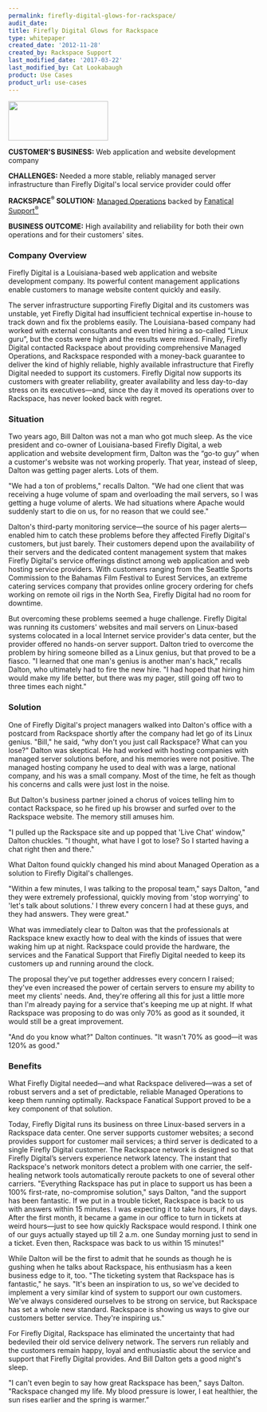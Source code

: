 ```yaml
---
permalink: firefly-digital-glows-for-rackspace/
audit_date:
title: Firefly Digital Glows for Rackspace
type: whitepaper
created_date: '2012-11-28'
created_by: Rackspace Support
last_modified_date: '2017-03-22'
last_modified_by: Cat Lookabaugh
product: Use Cases
product_url: use-cases
---
```


<a href="http://www.fireflydigital.com/site.php">
   <img src="{% asset_path use-cases/firefly-digital-glows-for-rackspace/firefly.png %}" width="200" height="79" />
</a>

**CUSTOMER'S BUSINESS:** Web application and website development company

**CHALLENGES:** Needed a more stable, reliably managed server
infrastructure than Firefly Digital's local service provider could
offer

**RACKSPACE<sup>&reg;</sup> SOLUTION:** [Managed
Operations](http://www.rackspace.com/managed_hosting/dedicated_servers/)
backed by [Fanatical
Support<sup>&reg;</sup>](http://www.rackspace.com/whyrackspace/support/)

**BUSINESS OUTCOME:** High availability and reliability for both their
own operations and for their customers' sites.

### Company Overview

Firefly Digital is a Louisiana-based web application and website
development company. Its powerful content management applications enable
customers to manage website content quickly and easily.

The server infrastructure supporting Firefly Digital and its customers
was unstable, yet Firefly Digital had insufficient technical expertise
in-house to track down and fix the problems easily. The Louisiana-based
company had worked with external consultants and even tried hiring a
so-called “Linux guru”, but the costs were high and the results were
mixed. Finally, Firefly Digital contacted Rackspace about providing
comprehensive Managed Operations, and Rackspace responded with a
money-back guarantee to deliver the kind of highly reliable, highly
available infrastructure that Firefly Digital needed to support its
customers. Firefly Digital now supports its customers with greater
reliability, greater availability and less day-to-day stress on its
executives—and, since the day it moved its operations over to Rackspace,
has never looked back with regret.

### Situation

Two years ago, Bill Dalton was not a man who got much sleep. As the vice
president and co-owner of Louisiana-based Firefly Digital, a web
application and website development firm, Dalton was the “go-to guy”
when a customer's website was not working properly. That year, instead
of sleep, Dalton was getting pager alerts. Lots of them.

"We had a ton of problems," recalls Dalton. "We had one client that was
receiving a huge volume of spam and overloading the mail servers, so I
was getting a huge volume of alerts. We had situations where Apache
would suddenly start to die on us, for no reason that we could see."

Dalton's third-party monitoring service—the source of his pager
alerts—enabled him to catch these problems before they affected Firefly
Digital's customers, but just barely. Their customers depend upon the
availability of their servers and the dedicated content management
system that makes Firefly Digital's service offerings distinct among web
application and web hosting service providers. With customers ranging
from the Seattle Sports Commission to the Bahamas Film Festival to
Eurest Services, an extreme catering services company that provides
online grocery ordering for chefs working on remote oil rigs in the
North Sea, Firefly Digital had no room for downtime.

But overcoming these problems seemed a huge challenge. Firefly Digital
was running its customers' websites and mail servers on Linux-based
systems colocated in a local Internet service provider's data center,
but the provider offered no hands-on server support. Dalton tried to
overcome the problem by hiring someone billed as a Linux genius, but
that proved to be a fiasco. "I learned that one man's genius is another
man's hack," recalls Dalton, who ultimately had to fire the new hire. "I
had hoped that hiring him would make my life better, but there was my
pager, still going off two to three times each night."

### Solution

One of Firefly Digital's project managers walked into Dalton's office
with a postcard from Rackspace shortly after the company had let go of
its Linux genius. "Bill," he said, “why don't you just call Rackspace?
What can you lose?" Dalton was skeptical. He had worked with hosting
companies with managed server solutions before, and his memories were
not positive. The managed hosting company he used to deal with was a
large, national company, and his was a small company. Most of the time,
he felt as though his concerns and calls were just lost in the noise.

But Dalton's business partner joined a chorus of voices telling him to
contact Rackspace, so he fired up his browser and surfed over to the
Rackspace website. The memory still amuses him.

"I pulled up the Rackspace site and up popped that 'Live Chat' window,"
Dalton chuckles. "I thought, what have I got to lose? So I started
having a chat right then and there."

What Dalton found quickly changed his mind about Managed Operation as a
solution to Firefly Digital's challenges.

"Within a few minutes, I was talking to the proposal team," says Dalton,
"and they were extremely professional, quickly moving from 'stop
worrying' to 'let's talk about solutions.' I threw every concern I had
at these guys, and they had answers. They were great."

What was immediately clear to Dalton was that the professionals at
Rackspace knew exactly how to deal with the kinds of issues that were
waking him up at night. Rackspace could provide the hardware, the
services and the Fanatical Support that Firefly Digital needed to keep
its customers up and running around the clock.

The proposal they've put together addresses every concern I raised;
they've even increased the power of certain servers to ensure my ability
to meet my clients' needs. And, they're offering all this for just a
little more than I'm already paying for a service that's keeping me up
at night. If what Rackspace was proposing to do was only 70% as good as
it sounded, it would still be a great improvement.

"And do you know what?" Dalton continues. "It wasn't 70% as good—it was
120% as good."

### Benefits

What Firefly Digital needed—and what Rackspace delivered—was a set of
robust servers and a set of predictable, reliable Managed Operations to
keep them running optimally. Rackspace Fanatical Support proved to be a
key component of that solution.

Today, Firefly Digital runs its business on three Linux-based servers in
a Rackspace data center. One server supports customer websites; a second
provides support for customer mail services; a third server is dedicated
to a single Firefly Digital customer. The Rackspace network is designed
so that Firefly Digital’s servers experience network latency. The
instant that Rackspace's network monitors detect a problem with one
carrier, the self-healing network tools automatically reroute packets to
one of several other carriers. "Everything Rackspace has put in place to
support us has been a 100% first-rate, no-compromise solution," says
Dalton, "and the support has been fantastic. If we put in a trouble
ticket, Rackspace is back to us with answers within 15 minutes. I was
expecting it to take hours, if not days. After the first month, it
became a game in our office to turn in tickets at weird hours—just to
see how quickly Rackspace would respond. I think one of our guys
actually stayed up till 2 a.m. one Sunday morning just to send in a
ticket. Even then, Rackspace was back to us within 15 minutes!"

While Dalton will be the first to admit that he sounds as though he is
gushing when he talks about Rackspace, his enthusiasm has a keen
business edge to it, too. "The ticketing system that Rackspace has is
fantastic," he says. "It's been an inspiration to us, so we've decided
to implement a very similar kind of system to support our own customers.
We've always considered ourselves to be strong on service, but Rackspace
has set a whole new standard. Rackspace is showing us ways to give our
customers better service. They're inspiring us."

For Firefly Digital, Rackspace has eliminated the uncertainty that had
bedeviled their old service delivery network. The servers run reliably
and the customers remain happy, loyal and enthusiastic about the service
and support that Firefly Digital provides. And Bill Dalton gets a good
night's sleep.

"I can't even begin to say how great Rackspace has been," says Dalton.
"Rackspace changed my life. My blood pressure is lower, I eat healthier,
the sun rises earlier and the spring is warmer.”
